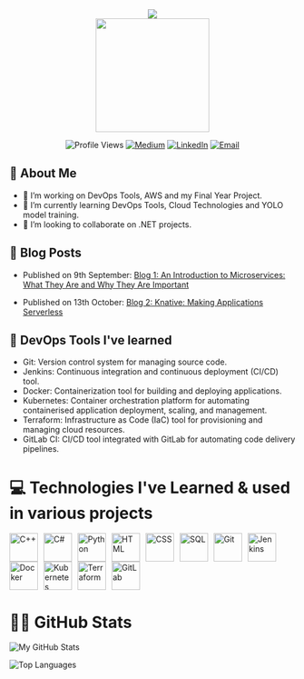 <div align="center">
  <img src="https://readme-typing-svg.herokuapp.com?font=Press+Start+2P&size=15&duration=3000&pause=50&color=8bcbd5&center=true&vCenter=true&multiline=true&width=710&height=100&lines=%3E+Hi+there!+I’m+Zaib+Un+Nisa;A+final+year+Computer+Science+student!" />
  <div align="center">
  <img src="https://media4.giphy.com/media/VFHa3Kg39gFLVbinN1/giphy.webp" width="200" />

  ![Profile Views](https://komarev.com/ghpvc/?username=zaibunnisaq&color=green)
  [![Medium](https://img.shields.io/badge/Medium-Follow-black?style=flat&logo=medium)](https://medium.com/@zaibunnisachd)
  [![LinkedIn](https://img.shields.io/badge/LinkedIn-Connect-blue?style=flat&logo=linkedin)](https://www.linkedin.com/in/zaibunnisachd/)
  [![Email](https://img.shields.io/badge/Email-Contact-red?style=flat&logo=gmail)](mailto:i210383@nu.edu.pk)
  
</div>
</div>



## 🌟 About Me
- 🔭 I’m  working on DevOps Tools, AWS and my Final Year Project.
- 🌱 I’m currently learning DevOps Tools, Cloud Technologies and YOLO model training.
- 👯 I’m looking to collaborate on .NET projects.

## 📝 Blog Posts
- Published on 9th September: [Blog 1: An Introduction to Microservices: What They Are and Why They Are Important ](https://medium.com/@zaibunnisachd/an-introduction-to-microservices-what-they-are-and-why-they-are-important-22b9c9aa8194)

- Published on 13th October: [Blog 2: Knative: Making Applications Serverless ](https://medium.com/@zaibunnisachd/knative-making-applications-serverless-a5e6239c9096)

## 📖 DevOps Tools I've learned

- Git: Version control system for managing source code.
- Jenkins: Continuous integration and continuous deployment (CI/CD) tool.
- Docker: Containerization tool for building and deploying applications.
- Kubernetes: Container orchestration platform for automating containerised application deployment, scaling, and management.
- Terraform: Infrastructure as Code (IaC) tool for provisioning and managing cloud resources.
- GitLab CI: CI/CD tool integrated with GitLab for automating code delivery pipelines.


# 💻 Technologies I've Learned & used in various projects

<div style="display: flex; flex-wrap: wrap;">
  <img src="https://cdn.jsdelivr.net/gh/devicons/devicon/icons/cplusplus/cplusplus-original.svg" alt="C++" width="50" style="margin-right: 10px;"/>
  <img src="https://cdn.jsdelivr.net/gh/devicons/devicon/icons/csharp/csharp-original.svg" alt="C#" width="50" style="margin-right: 10px;"/>
  <img src="https://cdn.jsdelivr.net/gh/devicons/devicon/icons/python/python-original.svg" alt="Python" width="50" style="margin-right: 10px;"/>
  <img src="https://cdn.jsdelivr.net/gh/devicons/devicon/icons/html5/html5-original.svg" alt="HTML" width="50" style="margin-right: 10px;"/>
  <img src="https://cdn.jsdelivr.net/gh/devicons/devicon/icons/css3/css3-original.svg" alt="CSS" width="50" style="margin-right: 10px;"/>
  <img src="https://cdn.jsdelivr.net/gh/devicons/devicon/icons/mysql/mysql-original.svg" alt="SQL" width="50" style="margin-right: 10px;"/>
  <img src="https://cdn.jsdelivr.net/gh/devicons/devicon/icons/git/git-original.svg" alt="Git" width="50" style="margin-right: 10px;"/>
  <img src="https://cdn.jsdelivr.net/gh/devicons/devicon/icons/jenkins/jenkins-original.svg" alt="Jenkins" width="50" style="margin-right: 10px;"/>
  <img src="https://cdn.jsdelivr.net/gh/devicons/devicon/icons/docker/docker-original.svg" alt="Docker" width="50" style="margin-right: 10px;"/>
  <img src="https://cdn.jsdelivr.net/gh/devicons/devicon/icons/kubernetes/kubernetes-plain.svg" alt="Kubernetes" width="50" style="margin-right: 10px;"/>
  <img src="https://cdn.jsdelivr.net/gh/devicons/devicon/icons/terraform/terraform-original.svg" alt="Terraform" width="50" style="margin-right: 10px;"/>
  <img src="https://cdn.jsdelivr.net/gh/devicons/devicon/icons/gitlab/gitlab-original.svg" alt="GitLab" width="50" style="margin-right: 10px;"/>
</div>


# 👩‍💻 GitHub Stats

![My GitHub Stats](https://github-readme-stats.vercel.app/api?username=zaibunnisaq&show_icons=true&count_private=true&hide=prs&theme=tokyonight)

![Top Languages](https://github-readme-stats.vercel.app/api/top-langs/?username=zaibunnisaq&langs_count=10&layout=compact&theme=tokyonight)
